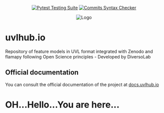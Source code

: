 <div align="center">

  <a href="">[![Pytest Testing Suite](https://github.com/diverso-lab/uvlhub/actions/workflows/tests.yml/badge.svg?branch=main)](https://github.com/diverso-lab/uvlhub/actions/workflows/tests.yml)</a>
  <a href="">[![Commits Syntax Checker](https://github.com/diverso-lab/uvlhub/actions/workflows/commits.yml/badge.svg?branch=main)](https://github.com/diverso-lab/uvlhub/actions/workflows/commits.yml)</a>
  
</div>

<div style="text-align: center;">
  <img src="https://www.uvlhub.io/static/img/logos/logo-light.svg" alt="Logo">
</div>

# uvlhub.io

Repository of feature models in UVL format integrated with Zenodo and flamapy following Open Science principles - Developed by DiversoLab

## Official documentation

You can consult the official documentation of the project at [docs.uvlhub.io](https://docs.uvlhub.io/)

# OH...Hello...You are here...
